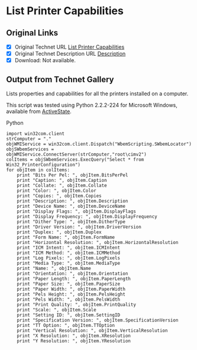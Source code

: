 # List Printer Capabilities

## Original Links

- [x] Original Technet URL [List Printer Capabilities](https://gallery.technet.microsoft.com/7d6f7a40-1612-4e53-9c5d-7d7b3c36062d)
- [x] Original Technet Description URL [Description](https://gallery.technet.microsoft.com/7d6f7a40-1612-4e53-9c5d-7d7b3c36062d/description)
- [x] Download: Not available.

## Output from Technet Gallery

Lists properties and capabilities for all the printers installed on a computer.

This script was tested using Python 2.2.2-224 for Microsoft Windows, available from [ActiveState](http://www.activestate.com).

Python

```
import win32com.client
strComputer = "."
objWMIService = win32com.client.Dispatch("WbemScripting.SWbemLocator")
objSWbemServices = objWMIService.ConnectServer(strComputer,"root\cimv2")
colItems = objSWbemServices.ExecQuery("Select * from Win32_PrinterConfiguration")
for objItem in colItems:
    print "Bits Per Pel: ", objItem.BitsPerPel
    print "Caption: ", objItem.Caption
    print "Collate: ", objItem.Collate
    print "Color: ", objItem.Color
    print "Copies: ", objItem.Copies
    print "Description: ", objItem.Description
    print "Device Name: ", objItem.DeviceName
    print "Display Flags: ", objItem.DisplayFlags
    print "Display Frequency: ", objItem.DisplayFrequency
    print "Dither Type: ", objItem.DitherType
    print "Driver Version: ", objItem.DriverVersion
    print "Duplex: ", objItem.Duplex
    print "Form Name: ", objItem.FormName
    print "Horizontal Resolution: ", objItem.HorizontalResolution
    print "ICM Intent: ", objItem.ICMIntent
    print "ICM Method: ", objItem.ICMMethod
    print "Log Pixels: ", objItem.LogPixels
    print "Media Type: ", objItem.MediaType
    print "Name: ", objItem.Name
    print "Orientation: ", objItem.Orientation
    print "Paper Length: ", objItem.PaperLength
    print "Paper Size: ", objItem.PaperSize
    print "Paper Width: ", objItem.PaperWidth
    print "Pels Height: ", objItem.PelsHeight
    print "Pels Width: ", objItem.PelsWidth
    print "Print Quality: ", objItem.PrintQuality
    print "Scale: ", objItem.Scale
    print "Setting ID: ", objItem.SettingID
    print "Specification Version: ", objItem.SpecificationVersion
    print "TT Option: ", objItem.TTOption
    print "Vertical Resolution: ", objItem.VerticalResolution
    print "X Resolution: ", objItem.XResolution
    print "Y Resolution: ", objItem.YResolution
```

